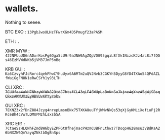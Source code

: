 # wallets.
Nothing to seeee.

BTC EXO : ```13PgbJwoULHzTFwrXGm4D5Pmugf23aPASM```

ETH : ```.```

XMR MYW : ```422NFUuUD6nADxrKosPg6Qga5cU9r9aJNW6AgZQpVDG95gqiL8fXk1NizcKJz4aL8i7fQGs46EzMVWdNKb5jVM37JnP5nBq```

KRB GUI : ```Ka6CzvyhFJcRorc4qehFhwCYhuUyx6A6MTm2uQVJNvb3CGKYh5DyyG8YD4TXAo54QPdAZLfWaiGgFN8N1eRwCSYh1y93LTH```

CLI XRC : ~~```7CUUfaa4akH7NhzyWYWk829tdE7btsfCL43qLF4SWUpLcBoKnSuJkjne4qYnzA5gWjSBsqCRxsAKWUXzEyHBVUvKPYyrobv```~~

GUI XRC : ```7EKNZ3x2fDnZ884Jzyg4nrepLmsnBNx75TXKA8uuTfjWMvNkQs53qXjGyKMLiXefiuPj2RKceBh4cVwTLQMUPMzhLsxsbSA```

XRC ER1 : ```7CtaeSzHLQNhFZmd8W6byEZPFGtUfhejmacPHzmCUBFnLthwz7TDoqoH628msu3VBdKaA26bNXZW6QmYayqZNktbDgBnSps```
